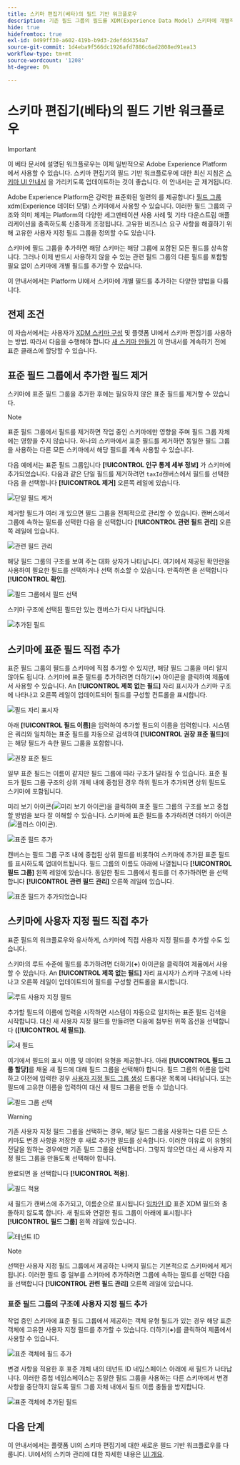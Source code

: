 ```yaml
---
title: 스키마 편집기(베타)의 필드 기반 워크플로우
description: 기존 필드 그룹의 필드를 XDM(Experience Data Model) 스키마에 개별적으로 추가하는 방법을 알아봅니다.
hide: true
hidefromtoc: true
exl-id: 0499ff30-a602-419b-b9d3-2defdd4354a7
source-git-commit: 1d4eba9f566dc1926afd7886c6ad2808ed91ea13
workflow-type: tm+mt
source-wordcount: '1208'
ht-degree: 0%

---
```


# 스키마 편집기(베타)의 필드 기반 워크플로우

>[!IMPORTANT]
>
>이 베타 문서에 설명된 워크플로우는 이제 일반적으로 Adobe Experience Platform에서 사용할 수 있습니다. 스키마 편집기의 필드 기반 워크플로우에 대한 최신 지침은 [스키마 UI 안내서](./resources/schemas.md) 을 가리키도록 업데이트하는 것이 좋습니다. 이 안내서는 곧 제거됩니다.

Adobe Experience Platform은 강력한 표준화된 일련의 를 제공합니다 [필드 그룹](../schema/composition.md#field-group) xdm(Experience 데이터 모델) 스키마에서 사용할 수 있습니다. 이러한 필드 그룹의 구조와 의미 체계는 Platform의 다양한 세그멘테이션 사용 사례 및 기타 다운스트림 애플리케이션을 충족하도록 신중하게 조정됩니다. 고유한 비즈니스 요구 사항을 해결하기 위해 고유한 사용자 지정 필드 그룹을 정의할 수도 있습니다.

스키마에 필드 그룹을 추가하면 해당 스키마는 해당 그룹에 포함된 모든 필드를 상속합니다. 그러나 이제 반드시 사용하지 않을 수 있는 관련 필드 그룹의 다른 필드를 포함할 필요 없이 스키마에 개별 필드를 추가할 수 있습니다.

이 안내서에서는 Platform UI에서 스키마에 개별 필드를 추가하는 다양한 방법을 다룹니다.

## 전제 조건

이 자습서에서는 사용자가 [XDM 스키마 구성](../schema/composition.md) 및 플랫폼 UI에서 스키마 편집기를 사용하는 방법. 따라서 다음을 수행해야 합니다 [새 스키마 만들기](./resources/schemas.md) 이 안내서를 계속하기 전에 표준 클래스에 할당할 수 있습니다.

## 표준 필드 그룹에서 추가한 필드 제거

스키마에 표준 필드 그룹을 추가한 후에는 필요하지 않은 표준 필드를 제거할 수 있습니다.

>[!NOTE]
>
>표준 필드 그룹에서 필드를 제거하면 작업 중인 스키마에만 영향을 주며 필드 그룹 자체에는 영향을 주지 않습니다. 하나의 스키마에서 표준 필드를 제거하면 동일한 필드 그룹을 사용하는 다른 모든 스키마에서 해당 필드를 계속 사용할 수 있습니다.

다음 예에서는 표준 필드 그룹입니다 **[!UICONTROL 인구 통계 세부 정보]** 가 스키마에 추가되었습니다. 다음과 같은 단일 필드를 제거하려면 `taxId`캔버스에서 필드를 선택한 다음 을 선택합니다 **[!UICONTROL 제거]** 오른쪽 레일에 있습니다.

![단일 필드 제거](../images/ui/field-based-workflows/remove-single-field.png)

제거할 필드가 여러 개 있으면 필드 그룹을 전체적으로 관리할 수 있습니다. 캔버스에서 그룹에 속하는 필드를 선택한 다음 을 선택합니다 **[!UICONTROL 관련 필드 관리]** 오른쪽 레일에 있습니다.

![관련 필드 관리](../images/ui/field-based-workflows/manage-related-fields.png)

해당 필드 그룹의 구조를 보여 주는 대화 상자가 나타납니다. 여기에서 제공된 확인란을 사용하여 필요한 필드를 선택하거나 선택 취소할 수 있습니다. 만족하면 을 선택합니다 **[!UICONTROL 확인]**.

![필드 그룹에서 필드 선택](../images/ui/field-based-workflows/select-fields.png)

스키마 구조에 선택된 필드만 있는 캔버스가 다시 나타납니다.

![추가된 필드](../images/ui/field-based-workflows/fields-added.png)

## 스키마에 표준 필드 직접 추가

표준 필드 그룹의 필드를 스키마에 직접 추가할 수 있지만, 해당 필드 그룹을 미리 알지 않아도 됩니다. 스키마에 표준 필드를 추가하려면 더하기(**+**) 아이콘을 클릭하여 제품에서 사용할 수 있습니다. An **[!UICONTROL 제목 없는 필드]** 자리 표시자가 스키마 구조에 나타나고 오른쪽 레일이 업데이트되어 필드를 구성할 컨트롤을 표시합니다.

![필드 자리 표시자](../images/ui/field-based-workflows/root-custom-field.png)

아래 **[!UICONTROL 필드 이름]**&#x200B;을 입력하여 추가할 필드의 이름을 입력합니다. 시스템은 쿼리와 일치하는 표준 필드를 자동으로 검색하여 **[!UICONTROL 권장 표준 필드]**&#x200B;에는 해당 필드가 속한 필드 그룹을 포함합니다.

![권장 표준 필드](../images/ui/field-based-workflows/standard-field-search.png)

일부 표준 필드는 이름이 같지만 필드 그룹에 따라 구조가 달라질 수 있습니다. 표준 필드가 필드 그룹 구조의 상위 개체 내에 중첩된 경우 하위 필드가 추가되면 상위 필드도 스키마에 포함됩니다.

미리 보기 아이콘(![미리 보기 아이콘](../images/ui/field-based-workflows/preview-icon.png))을 클릭하여 표준 필드 그룹의 구조를 보고 중첩할 방법을 보다 잘 이해할 수 있습니다. 스키마에 표준 필드를 추가하려면 더하기 아이콘(![플러스 아이콘](../images/ui/field-based-workflows/add-icon.png)).

![표준 필드 추가](../images/ui/field-based-workflows/add-standard-field.png)

캔버스는 필드 그룹 구조 내에 중첩된 상위 필드를 비롯하여 스키마에 추가된 표준 필드를 표시하도록 업데이트됩니다. 필드 그룹의 이름도 아래에 나열됩니다 **[!UICONTROL 필드 그룹]** 왼쪽 레일에 있습니다. 동일한 필드 그룹에서 필드를 더 추가하려면 을 선택합니다 **[!UICONTROL 관련 필드 관리]** 오른쪽 레일에 있습니다.

![표준 필드가 추가되었습니다](../images/ui/field-based-workflows/standard-field-added.png)

## 스키마에 사용자 지정 필드 직접 추가

표준 필드의 워크플로우와 유사하게, 스키마에 직접 사용자 지정 필드를 추가할 수도 있습니다.

스키마의 루트 수준에 필드를 추가하려면 더하기(**+**) 아이콘을 클릭하여 제품에서 사용할 수 있습니다. An **[!UICONTROL 제목 없는 필드]** 자리 표시자가 스키마 구조에 나타나고 오른쪽 레일이 업데이트되어 필드를 구성할 컨트롤을 표시합니다.

![루트 사용자 지정 필드](../images/ui/field-based-workflows/root-custom-field.png)

추가할 필드의 이름에 입력을 시작하면 시스템이 자동으로 일치하는 표준 필드 검색을 시작합니다. 대신 새 사용자 지정 필드를 만들려면 다음에 첨부된 위쪽 옵션을 선택합니다 **([!UICONTROL 새 필드])**.

![새 필드](../images/ui/field-based-workflows/custom-field-search.png)

여기에서 필드의 표시 이름 및 데이터 유형을 제공합니다. 아래 **[!UICONTROL 필드 그룹 할당]**&#x200B;를 채울 새 필드에 대해 필드 그룹을 선택해야 합니다. 필드 그룹의 이름을 입력하고 이전에 입력한 경우 [사용자 지정 필드 그룹 생성](./resources/field-groups.md#create) 드롭다운 목록에 나타납니다. 또는 필드에 고유한 이름을 입력하여 대신 새 필드 그룹을 만들 수 있습니다.

![필드 그룹 선택](../images/ui/field-based-workflows/select-field-group.png)

>[!WARNING]
>
>기존 사용자 지정 필드 그룹을 선택하는 경우, 해당 필드 그룹을 사용하는 다른 모든 스키마도 변경 사항을 저장한 후 새로 추가한 필드를 상속합니다. 이러한 이유로 이 유형의 전달을 원하는 경우에만 기존 필드 그룹을 선택합니다. 그렇지 않으면 대신 새 사용자 지정 필드 그룹을 만들도록 선택해야 합니다.

완료되면 을 선택합니다 **[!UICONTROL 적용]**.

![필드 적용](../images/ui/field-based-workflows/apply-field.png)

새 필드가 캔버스에 추가되고, 이름순으로 표시됩니다 [임차인 ID](../api/getting-started.md#know-your-tenant_id) 표준 XDM 필드와 충돌하지 않도록 합니다. 새 필드와 연결한 필드 그룹이 아래에 표시됩니다 **[!UICONTROL 필드 그룹]** 왼쪽 레일에 있습니다.

![테넌트 ID](../images/ui/field-based-workflows/tenantId.png)

>[!NOTE]
>
>선택한 사용자 지정 필드 그룹에서 제공하는 나머지 필드는 기본적으로 스키마에서 제거됩니다. 이러한 필드 중 일부를 스키마에 추가하려면 그룹에 속하는 필드를 선택한 다음 을 선택합니다 **[!UICONTROL 관련 필드 관리]** 오른쪽 레일에 있습니다.

### 표준 필드 그룹의 구조에 사용자 지정 필드 추가

작업 중인 스키마에 표준 필드 그룹에서 제공하는 객체 유형 필드가 있는 경우 해당 표준 객체에 고유한 사용자 지정 필드를 추가할 수 있습니다. 더하기(**+**)를 클릭하여 제품에서 사용할 수 있습니다.

![표준 객체에 필드 추가](../images/ui/field-based-workflows/add-field-to-standard-object.png)

변경 사항을 적용한 후 표준 개체 내의 테넌트 ID 네임스페이스 아래에 새 필드가 나타납니다. 이러한 중첩 네임스페이스는 동일한 필드 그룹을 사용하는 다른 스키마에서 변경 사항을 중단하지 않도록 필드 그룹 자체 내에서 필드 이름 충돌을 방지합니다.

![표준 객체에 추가된 필드](../images/ui/field-based-workflows/added-to-standard-object.png)

## 다음 단계

이 안내서에서는 플랫폼 UI의 스키마 편집기에 대한 새로운 필드 기반 워크플로우를 다룹니다. UI에서의 스키마 관리에 대한 자세한 내용은 [UI 개요](./overview.md).
